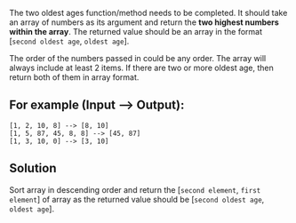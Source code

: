 The two oldest ages function/method needs to be completed. It should take an array of numbers as its argument and return the **two highest numbers within the array**. The returned value should be an array in the format [`second oldest age`,  `oldest age`].

The order of the numbers passed in could be any order. The array will always include at least 2 items. If there are two or more oldest age, then return both of them in array format.

## For example (Input --> Output):

```
[1, 2, 10, 8] --> [8, 10]
[1, 5, 87, 45, 8, 8] --> [45, 87]
[1, 3, 10, 0] --> [3, 10]
```

## Solution
Sort array in descending order and return the [`second element`, `first element`] of array as the returned value should be [`second oldest age`,  `oldest age`].